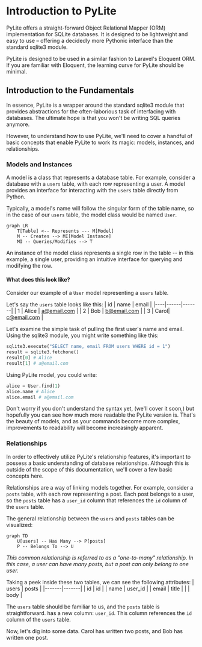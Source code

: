 # Introduction to PyLite
PyLite offers a straight-forward Object Relational Mapper (ORM) implementation for SQLite databases. It is designed to be lightweight and easy to use – offering a decidedly more Pythonic interface than the standard sqlite3 module.

PyLite is designed to be used in a similar fashion to Laravel's Eloquent ORM. If you are familiar with Eloquent, the learning curve for PyLite should be minimal.

## Introduction to the Fundamentals
In essence, PyLite is a wrapper around the standard sqlite3 module that provides abstractions for the often-laborious task of interfacing with databases. The ultimate hope is that you won't be writing SQL queries anymore.

However, to understand how to use PyLite, we'll need to cover a handful of basic concepts that enable PyLite to work its magic: models, instances, and relationships.

### Models and Instances
A model is a class that represents a database table. For example, consider a database with a `users` table, with each row representing a user. A model provides an interface for interacting with the `users` table directly from Python.

Typically, a model's name will follow the singular form of the table name, so in the case of our `users` table, the model class would be named `User`. 

```mermaid
graph LR
    T[Table] <-- Represents --- M[Model]
    M -- Creates --> MI[Model Instance]
    MI -- Queries/Modifies --> T
```

An instance of the model class represents a single row in the table -- in this example, a single user, providing an intuitive interface for querying and modifying the row.


#### What does this look like?
Consider our example of a `User` model representing a `users` table.

Let's say the `users` table looks like this:
| id | name | email |
|----|------|-------|
| 1  | Alice | a@email.com |
| 2  | Bob  | b@email.com |
| 3  | Carol| c@email.com |

Let's examine the simple task of pulling the first user's name and email. Using the sqlite3 module, you might write something like this:
```python
sqlite3.execute("SELECT name, email FROM users WHERE id = 1")
result = sqlite3.fetchone()
result[0] # Alice
result[1] # a@email.com
```

Using PyLite model, you could write:
```python
alice = User.find(1)
alice.name # Alice
alice.email # a@email.com
```
Don't worry if you don't understand the syntax yet, (we'll cover it soon,) but hopefully you can see how much more readable the PyLite version is. That's the beauty of models, and as your commands become more complex, improvements to readability will become increasingly apparent.

### Relationships
In order to effectively utilize PyLite's relationship features, it's important to possess a basic understanding of database relationships. Although this is outside of the scope of this documentation, we'll cover a few basic concepts here.

Relationships are a way of linking models together. For example, consider a `posts` table, with each row representing a post. Each post belongs to a user, so the `posts` table has a `user_id` column that references the `id` column of the `users` table.

The general relationship between the `users` and `posts` tables can be visualized:

```mermaid
graph TD
    U[users] -- Has Many --> P[posts]
    P -- Belongs To --> U
```

*This common relationship is referred to as a "one-to-many" relationship. In this case, a user can have many posts, but a post can only belong to one user.*

Taking a peek inside these two tables, we can see the following attributes:
| users | posts |
|-------|-------|
| id | id |
| name | user_id |
| email | title |
| | body |

The `users` table should be familiar to us, and the `posts` table is straightforward. has a new column: `user_id`. This column references the `id` column of the `users` table.

Now, let's dig into some data. Carol has written two posts, and Bob has written one post.

